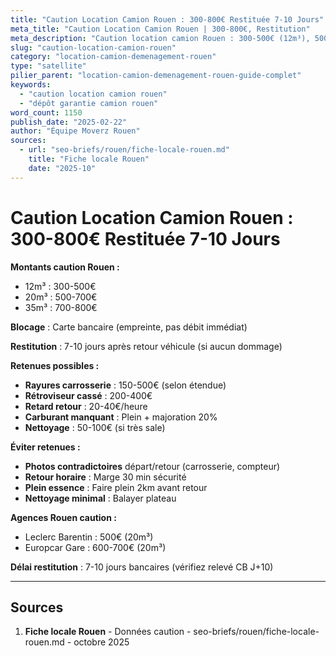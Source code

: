 ```yaml
---
title: "Caution Location Camion Rouen : 300-800€ Restituée 7-10 Jours"
meta_title: "Caution Location Camion Rouen | 300-800€, Restitution"
meta_description: "Caution location camion Rouen : 300-500€ (12m³), 500-700€ (20m³), 700-800€ (35m³). Bloquée CB, restituée 7-10j si véhicule OK. Europcar, Leclerc, Sixt."
slug: "caution-location-camion-rouen"
category: "location-camion-demenagement-rouen"
type: "satellite"
pilier_parent: "location-camion-demenagement-rouen-guide-complet"
keywords:
  - "caution location camion rouen"
  - "dépôt garantie camion rouen"
word_count: 1150
publish_date: "2025-02-22"
author: "Équipe Moverz Rouen"
sources:
  - url: "seo-briefs/rouen/fiche-locale-rouen.md"
    title: "Fiche locale Rouen"
    date: "2025-10"
---
```


# Caution Location Camion Rouen : 300-800€ Restituée 7-10 Jours

**Montants caution Rouen :**
- 12m³ : 300-500€
- 20m³ : 500-700€
- 35m³ : 700-800€

**Blocage** : Carte bancaire (empreinte, pas débit immédiat)

**Restitution** : 7-10 jours après retour véhicule (si aucun dommage)

**Retenues possibles :**
- **Rayures carrosserie** : 150-500€ (selon étendue)
- **Rétroviseur cassé** : 200-400€
- **Retard retour** : 20-40€/heure
- **Carburant manquant** : Plein + majoration 20%
- **Nettoyage** : 50-100€ (si très sale)

**Éviter retenues :**
- **Photos contradictoires** départ/retour (carrosserie, compteur)
- **Retour horaire** : Marge 30 min sécurité
- **Plein essence** : Faire plein 2km avant retour
- **Nettoyage minimal** : Balayer plateau

**Agences Rouen caution :**
- Leclerc Barentin : 500€ (20m³)
- Europcar Gare : 600-700€ (20m³)

**Délai restitution** : 7-10 jours bancaires (vérifiez relevé CB J+10)

---

## Sources

1. **Fiche locale Rouen** - Données caution - seo-briefs/rouen/fiche-locale-rouen.md - octobre 2025

